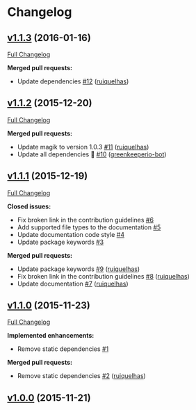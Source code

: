 # Changelog

## [v1.1.3](https://github.com/ruiquelhas/houdin/tree/v1.1.3) (2016-01-16)
[Full Changelog](https://github.com/ruiquelhas/houdin/compare/v1.1.2...v1.1.3)

**Merged pull requests:**

- Update dependencies [\#12](https://github.com/ruiquelhas/houdin/pull/12) ([ruiquelhas](https://github.com/ruiquelhas))

## [v1.1.2](https://github.com/ruiquelhas/houdin/tree/v1.1.2) (2015-12-20)
[Full Changelog](https://github.com/ruiquelhas/houdin/compare/v1.1.1...v1.1.2)

**Merged pull requests:**

- Update magik to version 1.0.3 [\#11](https://github.com/ruiquelhas/houdin/pull/11) ([ruiquelhas](https://github.com/ruiquelhas))
- Update all dependencies 🌴 [\#10](https://github.com/ruiquelhas/houdin/pull/10) ([greenkeeperio-bot](https://github.com/greenkeeperio-bot))

## [v1.1.1](https://github.com/ruiquelhas/houdin/tree/v1.1.1) (2015-12-19)
[Full Changelog](https://github.com/ruiquelhas/houdin/compare/v1.1.0...v1.1.1)

**Closed issues:**

- Fix broken link in the contribution guidelines [\#6](https://github.com/ruiquelhas/houdin/issues/6)
- Add supported file types to the documentation [\#5](https://github.com/ruiquelhas/houdin/issues/5)
- Update documentation code style [\#4](https://github.com/ruiquelhas/houdin/issues/4)
- Update package keywords [\#3](https://github.com/ruiquelhas/houdin/issues/3)

**Merged pull requests:**

- Update package keywords [\#9](https://github.com/ruiquelhas/houdin/pull/9) ([ruiquelhas](https://github.com/ruiquelhas))
- Fix broken link in the contribution guidelines [\#8](https://github.com/ruiquelhas/houdin/pull/8) ([ruiquelhas](https://github.com/ruiquelhas))
- Update documentation [\#7](https://github.com/ruiquelhas/houdin/pull/7) ([ruiquelhas](https://github.com/ruiquelhas))

## [v1.1.0](https://github.com/ruiquelhas/houdin/tree/v1.1.0) (2015-11-23)
[Full Changelog](https://github.com/ruiquelhas/houdin/compare/v1.0.0...v1.1.0)

**Implemented enhancements:**

- Remove static dependencies [\#1](https://github.com/ruiquelhas/houdin/issues/1)

**Merged pull requests:**

- Remove static dependencies [\#2](https://github.com/ruiquelhas/houdin/pull/2) ([ruiquelhas](https://github.com/ruiquelhas))

## [v1.0.0](https://github.com/ruiquelhas/houdin/tree/v1.0.0) (2015-11-21)
